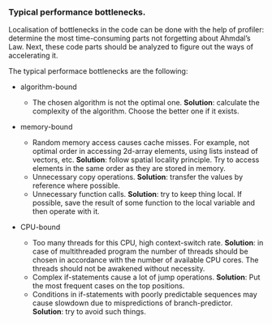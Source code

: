 ### Typical performance bottlenecks.

Localisation of bottlenecks in the code can be done with the help of profiler: determine the most time-consuming parts not forgetting about Ahmdal’s Law. Next, these code parts should be analyzed to figure out the ways of accelerating it. 


The typical performace bottlenecks are the following:
* algorithm-bound 
	* The chosen algorithm is not the optimal one.
	**Solution**: calculate the complexity of the algorithm. Choose the better one if it exists. 
* memory-bound 
	* Random memory access causes cache misses.
    For example, not optimal order in accessing 2d-array elements,  using lists instead of vectors, etc. 
	**Solution**: follow spatial locality principle. Try to access elements in the same order as they are stored in memory. 
	* Unnecessary copy operations. 
	**Solution**: transfer the values by reference where possible. 
	* Unnecessary function calls. 
	**Solution**: try to keep thing local. If possible, save the result of some function to the local variable and then operate with it. 
	
* CPU-bound 
	* Too many threads for this CPU, high context-switch rate. 
	**Solution**: in case of multithreaded program the number of threads should be chosen in accordance with the number of available CPU cores. The threads should not be awakened without necessity.  
	* Complex if-statements cause a lot of jump operations. 
	**Solution**:  Put the most frequent cases on the top positions.
	* Conditions in if-statements with poorly predictable sequences may cause slowdown due to mispredictions of branch-predictor.
	**Solution**: try to avoid such things.	
	


 
 
